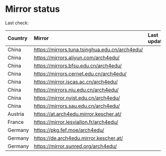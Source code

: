 <script src="./time.js"></script>
# Mirror status
Last check: <script type="text/javascript">localize(1721697963.9285605);</script>

|Country|Mirror|Last update|
|:------|:-----|:----------|
|China|https://mirrors.tuna.tsinghua.edu.cn/arch4edu/|<script type="text/javascript">localize(1721673297);</script>|
|China|https://mirrors.aliyun.com/arch4edu/|<script type="text/javascript">localize(1721673297);</script>|
|China|https://mirrors.bfsu.edu.cn/arch4edu/|<script type="text/javascript">localize(1721630149);</script>|
|China|https://mirrors.cernet.edu.cn/arch4edu/|<script type="text/javascript">localize(1721673297);</script>|
|China|https://mirror.iscas.ac.cn/arch4edu/|<script type="text/javascript">localize(1721673297);</script>|
|China|https://mirrors.nju.edu.cn/arch4edu/|<script type="text/javascript">localize(1721586762);</script>|
|China|https://mirror.nyist.edu.cn/arch4edu/|<script type="text/javascript">localize(1721630149);</script>|
|China|https://mirrors.sau.edu.cn/arch4edu/|<script type="text/javascript">localize(1721673297);</script>|
|Austria|https://at.arch4edu.mirror.kescher.at/|<script type="text/javascript">localize(1721673297);</script>|
|France|https://mirror.lesviallon.fr/arch4edu/|<script type="text/javascript">localize(1721673297);</script>|
|Germany|https://pkg.fef.moe/arch4edu/|<script type="text/javascript">localize(1721673297);</script>|
|Germany|https://de.arch4edu.mirror.kescher.at/|<script type="text/javascript">localize(1721673297);</script>|
|Germany|https://mirror.sunred.org/arch4edu/|<script type="text/javascript">localize(1721673297);</script>|

<script src="./tablefilter/tablefilter.js"></script>
<script src="./table.js"></script>